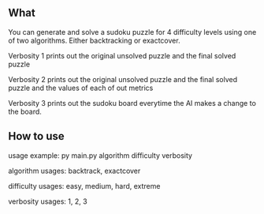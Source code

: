 ## What
You can generate and solve a sudoku puzzle for 4 difficulty levels using one of two algorithms. Either backtracking or exactcover.

Verbosity 1 prints out the original unsolved puzzle and the final solved puzzle

Verbosity 2 prints out the original unsolved puzzle and the final solved puzzle and the values of each of out metrics

Verbosity 3 prints out the sudoku board everytime the AI makes a change to the board.


## How to use
usage example: py main.py algorithm difficulty verbosity

algorithm usages: backtrack, exactcover

difficulty usages: easy, medium, hard, extreme

verbosity usages: 1, 2, 3

